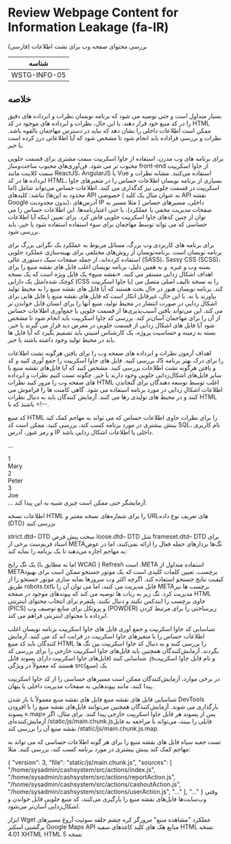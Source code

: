 # Review Webpage Content for Information Leakage (fa-IR)

بررسی محتوای صفحه وب برای نشت اطلاعات (فارسی)

|شناسه          |
|------------|
|WSTG-INFO-05|

## خلاصه

بسیار متداول است و حتی توصیه می شود که برنامه نویسان نظرات و ابرداده های دقیق را در کد منبع خود قرار دهند. با این حال، نظرات و ابرداده های موجود در کد HTML ممکن است اطلاعات داخلی را نشان دهد که نباید در دسترس مهاجمان بالقوه باشد. نظرات و بررسی فراداده باید انجام شود تا مشخص شود که آیا اطلاعاتی درز کرده است یا خیر.

برای برنامه های وب مدرن، استفاده از جاوا اسکریپت سمت مشتری برای قسمت جلویی محبوب تر می شود. فن‌آوری‌های محبوب ساخت‌وساز front-end از جاوا اسکریپت سمت کلاینت مانند ReactJS، AngularJS یا Vue استفاده می‌کنند. مشابه نظرات و ابرداده ها در کد HTML، بسیاری از برنامه نویسان اطلاعات حساس را در متغیرهای جاوا اسکریپت در قسمت جلویی نیز کدگذاری می کنند. اطلاعات حساس می‌تواند شامل (اما محدود به این‌ها) نباشد: کلیدهای API خصوصی ( به عنوان مثال یک کلید API نقشه Google بدون محدودیت)، آدرس‌های IP داخلی، مسیرهای حساس ( مثلا مسیر به صفحات مدیریت مخفی یا عملکرد)، یا حتی اعتبارنامه‌ها. این اطلاعات حساس را می توان از چنین کدهای جاوا اسکریپت جلویی فاش کرد. برای تعیین اینکه آیا اطلاعات حساسی که می تواند توسط مهاجمان برای سوء استفاده استفاده شود یا خیر، باید بررسی شود.

برای برنامه های کاربردی وب بزرگ، مسائل مربوط به عملکرد یک نگرانی بزرگ برای برنامه نویسان است. برنامه‌نویسان از روش‌های مختلفی برای بهینه‌سازی عملکرد جلویی استفاده کرده‌اند، از جمله صفحات سبک دستوری عالی (SASS)، Sassy CSS (SCSS)، بسته وب و غیره. و به همین دلیل، برنامه نویسان اغلب فایل های نقشه منبع را برای اهداف اشکال زدایی مستقر می کنند. «نقشه منبع» یک فایل ویژه است که یک نسخه کوچک شده/مثل یک دارایی (CSS یا جاوا اسکریپت) را به نسخه تالیف اصلی متصل می کند. برنامه نویسان هنوز در حال بحث هستند که آیا فایل های نقشه منبع را به محیط تولید بیاورند یا نه. با این حال، غیرقابل انکار است که فایل های نقشه منبع یا فایل هایی برای اشکال زدایی در صورت انتشار در محیط تولید، منبع آنها را برای انسان قابل خواندن تر می کند. این می‌تواند یافتن آسیب‌پذیری‌ها از قسمت جلویی یا جمع‌آوری اطلاعات حساس از آن را برای مهاجمان آسان‌تر کند. بررسی کد جاوا اسکریپت باید انجام شود تا مشخص شود آیا فایل های اشکال زدایی از قسمت جلویی در معرض دید قرار می گیرند یا خیر. بسته به زمینه و حساسیت پروژه، یک کارشناس امنیتی باید تصمیم بگیرد که آیا فایل ها باید در محیط تولید وجود داشته باشند یا خیر.

اهداف آزمون
نظرات و ابرداده های صفحه وب را برای یافتن هرگونه نشت اطلاعات بررسی کنید.
فایل های جاوا اسکریپت را جمع آوری کنید و کد JS را برای درک بهتر برنامه و یافتن هرگونه نشت اطلاعات بررسی کنید.
مشخص کنید که آیا فایل‌های نقشه منبع یا سایر فایل‌های اشکال‌زدایی جلویی وجود دارند یا خیر.
چگونه تست کنیم
نظرات و ابرداده های صفحه وب را مرور کنید
نظرات HTML اغلب توسط توسعه دهندگان برای گنجاندن اطلاعات اشکال زدایی در مورد برنامه استفاده می شود. گاهی کامنت ها را فراموش می کنند و در محیط های تولیدی رها می کنند. آزمایش کنندگان باید به دنبال نظرات HTML باشند که با <!--.

کد منبع HTML را برای نظرات حاوی اطلاعات حساس که می تواند به مهاجم کمک کند بینش بیشتری در مورد برنامه کسب کند، بررسی کنید. ممکن است کد SQL، نام کاربری و رمز عبور، آدرس IP داخلی یا اطلاعات اشکال زدایی باشد.

...
<div class="table2">
  <div class="col1">1</div><div class="col2">Mary</div>
  <div class="col1">2</div><div class="col2">Peter</div>
  <div class="col1">3</div><div class="col2">Joe</div>

<!-- Query: SELECT id, name FROM app.users WHERE active='1' -->

</div>
...
آزمایشگر حتی ممکن است چیزی شبیه به این پیدا کند:

<!-- Use the DB administrator password for testing:  f@keP@a$$w0rD -->
اطلاعات نسخه HTML را برای شماره‌های نسخه معتبر و URLهای تعریف نوع داده (DTD) بررسی کنید

<!DOCTYPE HTML PUBLIC "-//W3C//DTD HTML 4.01//EN" "http://www.w3.org/TR/html4/strict.dtd">
strict.dtd– DTD سخت پیش فرض
loose.dtd– DTD شل
frameset.dtd– DTD برای اسناد فریم‌ست
برخی از METAتگ‌ها بردارهای حمله فعال را ارائه نمی‌کنند، اما در عوض به مهاجم اجازه می‌دهند تا یک برنامه را نمایه کند:

<META name="Author" content="Andrew Muller">
یک تگ رایج (اما نه مطابق با WCAG ) Refresh است .META

<META http-equiv="Refresh" content="15;URL=https://www.owasp.org/index.html">
استفاده متداول از METAبرچسب، تعیین کلمات کلیدی است که یک موتور جستجو ممکن است برای بهبود کیفیت نتایج جستجو استفاده کند.

<META name="keywords" lang="en-us" content="OWASP, security, sunshine, lollipops">
اگرچه اکثر وب سرورها نمایه سازی موتور جستجو را از طریق robots.txtفایل مدیریت می کنند، اما می توان آن را با METAبرچسب ها نیز مدیریت کرد. تگ زیر به ربات ها توصیه می کند که پیوندهای موجود در صفحه HTML حاوی برچسب را ایندکس نکنند و دنبال نکنند.

<META name="robots" content="none">
پلتفرم برای انتخاب محتوای اینترنتی (PICS) و پروتکل برای منابع توصیف وب (POWDER) زیرساختی را برای مرتبط کردن ابرداده با محتوای اینترنتی فراهم می کند.

شناسایی کد جاوا اسکریپت و جمع آوری فایل های جاوا اسکریپت
برنامه نویسان اغلب اطلاعات حساس را با متغیرهای جاوا اسکریپت در فرانت اند کد می کنند. آزمایش کنندگان باید کد منبع HTML را بررسی کنند و به دنبال کد جاوا اسکریپت بین <script>و </script>تگ ها بگردند. آزمایش‌کنندگان همچنین باید فایل‌های جاوا اسکریپت خارجی را برای بررسی کد شناسایی کنند (فایل‌های جاوا اسکریپت دارای پسوند فایل .jsو نام فایل جاوا اسکریپت هستند که معمولاً در ویژگی src(منبع) یک <script>برچسب قرار می‌گیرند).

کد جاوا اسکریپت را برای هرگونه نشت اطلاعات حساس که می تواند توسط مهاجمان برای سوء استفاده بیشتر یا دستکاری سیستم مورد استفاده قرار گیرد، بررسی کنید. به دنبال مقادیری مانند: کلیدهای API، آدرس های IP داخلی، مسیرهای حساس یا اعتبارنامه ها باشید. مثلا:

const myS3Credentials = {
  accessKeyId: config('AWSS3AccessKeyID'),
  secretAcccessKey: config('AWSS3SecretAccessKey'),
};
آزمایشگر حتی ممکن است چیزی شبیه به این پیدا کند:

var conString = "tcp://postgres:1234@localhost/postgres";
وقتی یک کلید API پیدا شد، آزمایش‌کنندگان می‌توانند بررسی کنند که آیا محدودیت‌های کلید API برای هر سرویس یا توسط IP، ارجاع‌دهنده HTTP، برنامه، SDK و غیره تنظیم شده‌اند.

برای مثال، اگر آزمایش‌کننده‌ها یک کلید API نقشه Google پیدا کنند، می‌توانند بررسی کنند که آیا این کلید API توسط IP محدود شده است یا فقط برای APIهای Google Map محدود شده است. اگر کلید Google API فقط بر اساس APIهای Google Map محدود شده باشد، مهاجمان همچنان می‌توانند از آن کلید API برای جستجو در APIهای نامحدود Google Map استفاده کنند و مالک برنامه باید هزینه آن را بپردازد.


<script type="application/json">
...
{"GOOGLE_MAP_API_KEY":"AIzaSyDUEBnKgwiqMNpDplT6ozE4Z0XxuAbqDi4", "RECAPTCHA_KEY":"6LcPscEUiAAAAHOwwM3fGvIx9rsPYUq62uRhGjJ0"}
...
</script>
در برخی موارد، آزمایش‌کنندگان ممکن است مسیرهای حساسی را از کد جاوا اسکریپت پیدا کنند، مانند پیوندهایی به صفحات مدیریت داخلی یا پنهان.

<script type="application/json">
...
"runtimeConfig":{"BASE_URL_VOUCHER_API":"https://staging-voucher.victim.net/api", "BASE_BACKOFFICE_API":"https://10.10.10.2/api", "ADMIN_PAGE":"/hidden_administrator"}
...
</script>
شناسایی فایل های نقشه منبع
فایل های نقشه منبع معمولاً با باز شدن DevTools بارگذاری می شوند. آزمایش‌کنندگان همچنین می‌توانند فایل‌های نقشه منبع را با افزودن پسوند «.map» پس از پسوند هر فایل جاوا اسکریپت خارجی پیدا کنند. برای مثال، اگر آزمایش‌کننده‌ای /static/js/main.chunk.jsفایلی را ببیند، می‌تواند با مراجعه به فایل نقشه منبع آن را بررسی کند /static/js/main.chunk.js.map.

تست جعبه سیاه
فایل های نقشه منبع را برای هر گونه اطلاعات حساسی که می تواند به مهاجم کمک کند بینش بیشتری در مورد برنامه کسب کند، بررسی کنید. مثلا:

{
  "version": 3,
  "file": "static/js/main.chunk.js",
  "sources": [
    "/home/sysadmin/cashsystem/src/actions/index.js",
    "/home/sysadmin/cashsystem/src/actions/reportAction.js",
    "/home/sysadmin/cashsystem/src/actions/cashoutAction.js",
    "/home/sysadmin/cashsystem/src/actions/userAction.js",
    "..."
  ],
  "..."
}
وقتی وب‌سایت‌ها فایل‌های نقشه منبع را بارگیری می‌کنند، کد منبع جلویی قابل خواندن و اشکال‌زدایی آسان‌تر می‌شود.

ابزار
Wget
عملکرد "مشاهده منبع" مرورگر
کره چشم
حلقه
سوئیت آروغ
مسیرهای برگشتی
اسکنر Google Maps API
منابع
هک های کلید
کاغذهای سفید
HTML نسخه 4.01
XHTML
HTML نسخه 5
